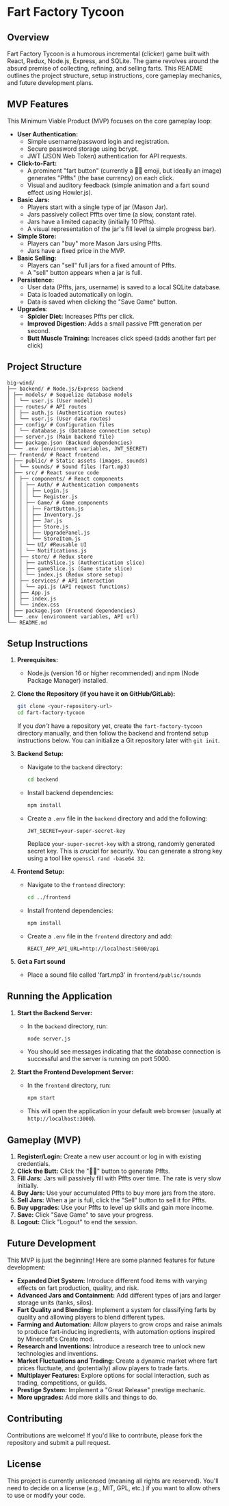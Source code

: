 # Fart Factory Tycoon

## Overview

Fart Factory Tycoon is a humorous incremental (clicker) game built with React, Redux, Node.js, Express, and SQLite. The game revolves around the absurd premise of collecting, refining, and selling farts. This README outlines the project structure, setup instructions, core gameplay mechanics, and future development plans.

## MVP Features

This Minimum Viable Product (MVP) focuses on the core gameplay loop:

*   **User Authentication:**
    *   Simple username/password login and registration.
    *   Secure password storage using bcrypt.
    *   JWT (JSON Web Token) authentication for API requests.
*   **Click-to-Fart:**
    *   A prominent "fart button" (currently a 🍑💨 emoji, but ideally an image) generates "Pffts" (the base currency) on each click.
    *   Visual and auditory feedback (simple animation and a fart sound effect using Howler.js).
*   **Basic Jars:**
    *   Players start with a single type of jar (Mason Jar).
    *   Jars passively collect Pffts over time (a slow, constant rate).
    *   Jars have a limited capacity (initially 10 Pffts).
    *   A visual representation of the jar's fill level (a simple progress bar).
*   **Simple Store:**
    *   Players can "buy" more Mason Jars using Pffts.
    *   Jars have a fixed price in the MVP.
*   **Basic Selling:**
    *   Players can "sell" full jars for a fixed amount of Pffts.
    *   A "sell" button appears when a jar is full.
*   **Persistence:**
    *   User data (Pffts, jars, username) is saved to a local SQLite database.
    *   Data is loaded automatically on login.
    *   Data is saved when clicking the "Save Game" button.
* **Upgrades**:
    *   **Spicier Diet:** Increases Pffts per click.
    *   **Improved Digestion:**  Adds a small passive Pfft generation per second.
    *   **Butt Muscle Training:** Increases click speed (adds another fart per click)

## Project Structure
```
big-wind/
├── backend/ # Node.js/Express backend
│ ├── models/ # Sequelize database models
│ │ └── user.js (User model)
│ ├── routes/ # API routes
│ │ ├── auth.js (Authentication routes)
│ │ └── user.js (User data routes)
│ ├── config/ # Configuration files
│ │ └── database.js (Database connection setup)
│ ├── server.js (Main backend file)
│ ├── package.json (Backend dependencies)
│ └── .env (environment variables, JWT_SECRET)
├── frontend/ # React frontend
│ ├── public/ # Static assets (images, sounds)
│ │ └── sounds/ # Sound files (fart.mp3)
│ ├── src/ # React source code
│ │ ├── components/ # React components
│ │ │ ├── Auth/ # Authentication components
│ │ │ │ ├── Login.js
│ │ │ │ └── Register.js
│ │ │ ├── Game/ # Game components
│ │ │ │ ├── FartButton.js
│ │ │ │ ├── Inventory.js
│ │ │ │ ├── Jar.js
│ │ │ │ ├── Store.js
│ │ │ │ ├── UpgradePanel.js
│ │ │ │ └── StoreItem.js
│ │ │ └── UI/ #Reusable UI
│ │ │ └── Notifications.js
│ │ ├── store/ # Redux store
│ │ │ ├── authSlice.js (Authentication slice)
│ │ │ ├── gameSlice.js (Game state slice)
│ │ │ └── index.js (Redux store setup)
│ │ ├── services/ # API interaction
│ │ │ └── api.js (API request functions)
│ │ ├── App.js
│ │ ├── index.js
│ │ └── index.css
│ ├── package.json (Frontend dependencies)
│ └── .env (environment variables, API url)
└── README.md
```

## Setup Instructions

1.  **Prerequisites:**

    *   Node.js (version 16 or higher recommended) and npm (Node Package Manager) installed.

2.  **Clone the Repository (if you have it on GitHub/GitLab):**

    ```bash
    git clone <your-repository-url>
    cd fart-factory-tycoon
    ```
     If you *don't* have a repository yet, create the `fart-factory-tycoon` directory manually, and then follow the backend and frontend setup instructions below. You can initialize a Git repository later with `git init`.

3.  **Backend Setup:**

    *   Navigate to the `backend` directory:

        ```bash
        cd backend
        ```

    *   Install backend dependencies:

        ```bash
        npm install
        ```

    *   Create a `.env` file in the `backend` directory and add the following:

        ```
        JWT_SECRET=your-super-secret-key
        ```

        Replace `your-super-secret-key` with a strong, randomly generated secret key.  This is *crucial* for security.  You can generate a strong key using a tool like `openssl rand -base64 32`.

4.  **Frontend Setup:**

    *   Navigate to the `frontend` directory:

        ```bash
        cd ../frontend
        ```

    *   Install frontend dependencies:

        ```bash
        npm install
        ```
    *   Create a `.env` file in the `frontend` directory and add:
        ```
        REACT_APP_API_URL=http://localhost:5000/api
        ```
5. **Get a Fart sound**
    * Place a sound file called 'fart.mp3' in `frontend/public/sounds`

## Running the Application

1.  **Start the Backend Server:**

    *   In the `backend` directory, run:

        ```bash
        node server.js
        ```

    *   You should see messages indicating that the database connection is successful and the server is running on port 5000.

2.  **Start the Frontend Development Server:**

    *   In the `frontend` directory, run:

        ```bash
        npm start
        ```

    *   This will open the application in your default web browser (usually at `http://localhost:3000`).

## Gameplay (MVP)

1.  **Register/Login:** Create a new user account or log in with existing credentials.
2.  **Click the Butt:** Click the "🍑💨" button to generate Pffts.
3.  **Fill Jars:** Jars will passively fill with Pffts over time.  The rate is very slow initially.
4.  **Buy Jars:** Use your accumulated Pffts to buy more jars from the store.
5.  **Sell Jars:** When a jar is full, click the "Sell" button to sell it for Pffts.
6. **Buy upgrades**: Use your Pffts to level up skills and gain more income.
7.  **Save:** Click "Save Game" to save your progress.
8. **Logout:** Click "Logout" to end the session.

## Future Development

This MVP is just the beginning! Here are some planned features for future development:

*   **Expanded Diet System:** Introduce different food items with varying effects on fart production, quality, and risk.
*   **Advanced Jars and Containment:** Add different types of jars and larger storage units (tanks, silos).
*   **Fart Quality and Blending:** Implement a system for classifying farts by quality and allowing players to blend different types.
*   **Farming and Automation:** Allow players to grow crops and raise animals to produce fart-inducing ingredients, with automation options inspired by Minecraft's Create mod.
*   **Research and Inventions:** Introduce a research tree to unlock new technologies and inventions.
*   **Market Fluctuations and Trading:** Create a dynamic market where fart prices fluctuate, and (potentially) allow players to trade farts.
*   **Multiplayer Features:** Explore options for social interaction, such as trading, competitions, or guilds.
*   **Prestige System:** Implement a "Great Release" prestige mechanic.
* **More upgrades:** Add more skills and things to do.

## Contributing

Contributions are welcome! If you'd like to contribute, please fork the repository and submit a pull request.

## License

This project is currently unlicensed (meaning all rights are reserved).  You'll need to decide on a license (e.g., MIT, GPL, etc.) if you want to allow others to use or modify your code.